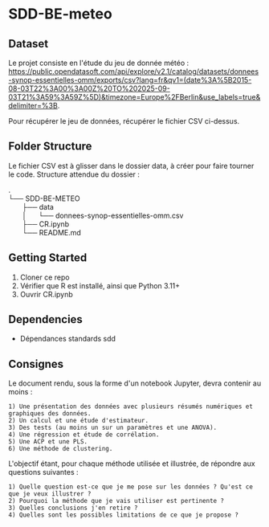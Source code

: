 # SDD-BE-meteo

## Dataset
Le projet consiste en l'étude du jeu de donnée météo : https://public.opendatasoft.com/api/explore/v2.1/catalog/datasets/donnees-synop-essentielles-omm/exports/csv?lang=fr&qv1=(date%3A%5B2015-08-03T22%3A00%3A00Z%20TO%202025-09-03T21%3A59%3A59Z%5D)&timezone=Europe%2FBerlin&use_labels=true&delimiter=%3B.

Pour récupérer le jeu de données, récupérer le fichier CSV ci-dessus.

## Folder Structure
Le fichier CSV est à glisser dans le dossier data, à créer pour faire tourner le code. Structure attendue du dossier :  


.  
└── SDD-BE-METEO  
&nbsp;&nbsp;&nbsp;&nbsp;&nbsp;&nbsp;&nbsp;├── data  
&nbsp;&nbsp;&nbsp;&nbsp;&nbsp;&nbsp;&nbsp;│&nbsp;&nbsp;&nbsp;&nbsp;&nbsp;&nbsp;└── donnees-synop-essentielles-omm.csv  
&nbsp;&nbsp;&nbsp;&nbsp;&nbsp;&nbsp;&nbsp;├── CR.ipynb  
&nbsp;&nbsp;&nbsp;&nbsp;&nbsp;&nbsp;&nbsp;└── README.md


## Getting Started

1. Cloner ce repo
2. Vérifier que R est installé, ainsi que Python 3.11+
3. Ouvrir CR.ipynb

## Dependencies

- Dépendances standards sdd 

## Consignes 

Le document rendu, sous la forme d'un notebook Jupyter, devra contenir au moins :

    1) Une présentation des données avec plusieurs résumés numériques et graphiques des données.
    2) Un calcul et une étude d'estimateur.
    3) Des tests (au moins un sur un paramètres et une ANOVA).
    4) Une régression et étude de corrélation.
    5) Une ACP et une PLS.
    6) Une méthode de clustering.

L'objectif étant, pour chaque méthode utilisée et illustrée, de répondre aux questions suivantes :

    1) Quelle question est-ce que je me pose sur les données ? Qu'est ce que je veux illustrer ? 
    2) Pourquoi la méthode que je vais utiliser est pertinente ? 
    3) Quelles conclusions j'en retire ? 
    4) Quelles sont les possibles limitations de ce que je propose ? 